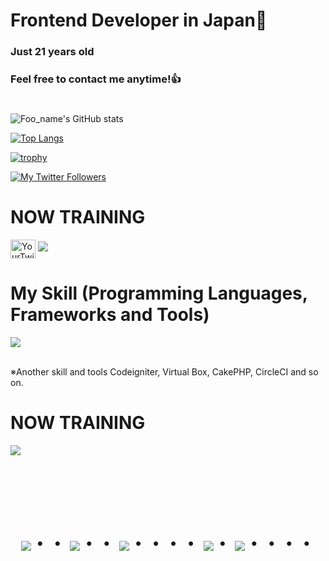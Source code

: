 # Frontend Developer in Japan👋
### Just 21 years old 
### Feel free to contact me anytime!👍
#
![Foo_name's GitHub stats](https://github-readme-stats.vercel.app/api?username=Shoki151515&show_icons=true&theme=vue-dark)


[![Top Langs](https://github-readme-stats.vercel.app/api/top-langs/?username=Shoki151515&layout=compact&theme=vue-dark)](https://github.com/anuraghazra/github-readme-stats)


[![trophy](https://github-profile-trophy.vercel.app/?username=Shoki151515&theme=discord)](https://github.com/ryo-ma/github-profile-trophy)

[![My Twitter Followers](https://badgen.net/twitter/follow/Masa36940064)](https://twitter.com/Iwashita_shoga)


# NOW TRAINING

<p align="left">
  <a href="https://twitter.com/YourTwitterUsername" target="blank"><img align="center" src="https://raw.githubusercontent.com/rahuldkjain/github-profile-readme-generator/master/src/images/icons/Social/twitter.svg" alt="YourTwitterUsername" height="30" width="40" /></a>
  <a href="mailto:shoki15151003@gmail.com"><img src="https://img.shields.io/badge/Gmail-d14836?style=flat-square&logo=Gmail&logoColor=white&link=mailto:shoki15151003@gmail.com"/></a>
</p>




# My Skill (Programming Languages, Frameworks and Tools)

<img src="https://skillicons.dev/icons?i=html,css,js,typescript,firebase,react,vue,next,sqlite,mysql,github,vscode,docker,laravel,cakephp,discord,php,gutlab,jquery,aws,vite" /> <br /><br />

  ※Another skill and tools
  Codeigniter, Virtual Box, CakePHP, CircleCI and so on.
  
# NOW TRAINING

<img src="https://skillicons.dev/icons?i=react,next,typescript,mysql,laravel,docker,vscode,github" /> <br /><br />


<!-- --------------------------------- :) ---------------------------------- -->

<br><br><br>

<div align="center">
    <h1>
        <img src="https://user-images.githubusercontent.com/44926913/175852850-3fb6c715-1856-41ff-8c1f-94ce3b03b458.gif">・・
        <img src="https://user-images.githubusercontent.com/44926913/175853109-f8850656-6704-4a8a-bee6-9aca154d929b.gif">・・
        <img src="https://user-images.githubusercontent.com/44926913/175853154-5449d974-975e-44a6-ab84-a86031265e40.gif">・・・・
        <img src="https://user-images.githubusercontent.com/44926913/175853109-f8850656-6704-4a8a-bee6-9aca154d929b.gif">・
        <img src="https://user-images.githubusercontent.com/44926913/175853154-5449d974-975e-44a6-ab84-a86031265e40.gif">・・・・
    </h1>
  </div>
<br><br><br>
